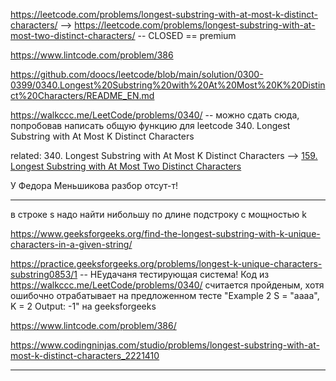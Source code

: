 https://leetcode.com/problems/longest-substring-with-at-most-k-distinct-characters/ --> https://leetcode.com/problems/longest-substring-with-at-most-two-distinct-characters/  -- CLOSED == premium

https://www.lintcode.com/problem/386

https://github.com/doocs/leetcode/blob/main/solution/0300-0399/0340.Longest%20Substring%20with%20At%20Most%20K%20Distinct%20Characters/README_EN.md

https://walkccc.me/LeetCode/problems/0340/ -- можно сдать сюда, попробовав написать общую функцию для leetcode 340. Longest Substring with At Most K Distinct Characters

related: 
340. Longest Substring with At Most K Distinct Characters --> [159. Longest Substring with At Most Two Distinct Characters](https://github.com/SkosMartren/leetcode_com/tree/main/159.%20Longest%20Substring%20with%20At%20Most%20Two%20Distinct%20Characters)

У Федора Меньшикова разбор отсут-т!
________

в строке s надо найти нибольшу по длине подстроку с мощностью k

https://www.geeksforgeeks.org/find-the-longest-substring-with-k-unique-characters-in-a-given-string/

https://practice.geeksforgeeks.org/problems/longest-k-unique-characters-substring0853/1 -- НЕудачаня тестирующая система! Код из https://walkccc.me/LeetCode/problems/0340/ считается пройденым, хотя ошибочно отрабатывает на предложенном тесте "Example 2 S = "aaaa", K = 2 Output: -1" на geeksforgeeks

https://www.lintcode.com/problem/386/

https://www.codingninjas.com/studio/problems/longest-substring-with-at-most-k-distinct-characters_2221410
________



